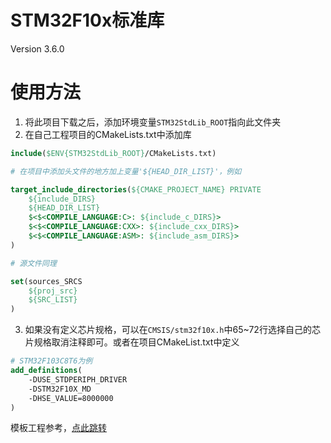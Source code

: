 # STM32F10x标准库
Version 3.6.0

# 使用方法
1. 将此项目下载之后，添加环境变量``STM32StdLib_ROOT``指向此文件夹
2. 在自己工程项目的CMakeLists.txt中添加库

```CMake
include($ENV{STM32StdLib_ROOT}/CMakeLists.txt)

# 在项目中添加头文件的地方加上变量'${HEAD_DIR_LIST}'，例如

target_include_directories(${CMAKE_PROJECT_NAME} PRIVATE
    ${include_DIRS}
    ${HEAD_DIR_LIST}
    $<$<COMPILE_LANGUAGE:C>: ${include_c_DIRS}>
    $<$<COMPILE_LANGUAGE:CXX>: ${include_cxx_DIRS}>
    $<$<COMPILE_LANGUAGE:ASM>: ${include_asm_DIRS}>
)

# 源文件同理

set(sources_SRCS
	${proj_src}
    ${SRC_LIST}
)
```
3. 如果没有定义芯片规格，可以在``CMSIS/stm32f10x.h``中65~72行选择自己的芯片规格取消注释即可。或者在项目CMakeList.txt中定义

```CMake
# STM32F103C8T6为例
add_definitions(
    -DUSE_STDPERIPH_DRIVER
    -DSTM32F10X_MD
    -DHSE_VALUE=8000000
)
```
模板工程参考，[点此跳转](/gitea/Liyuu_SK/STM32F10x-Template-Project)